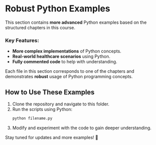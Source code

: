 # Robust Python Examples
This section contains **more advanced** Python examples based on the structured chapters in this course.

### Key Features:
- **More complex implementations** of Python concepts.
- **Real-world healthcare scenarios** using Python.
- **Fully commented code** to help with understanding.

Each file in this section corresponds to one of the chapters and demonstrates **robust** usage of Python programming concepts.

## How to Use These Examples
1. Clone the repository and navigate to this folder.
2. Run the scripts using Python:
   ```sh
   python filename.py
   ```
3. Modify and experiment with the code to gain deeper understanding.

Stay tuned for updates and more examples! 🚀
